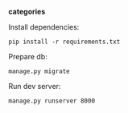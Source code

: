 **categories**

Install dependencies:

    pip install -r requirements.txt
    
Prepare db:

    manage.py migrate
   
Run dev server:

    manage.py runserver 8000